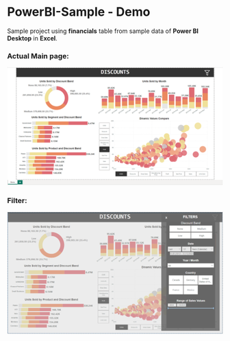 # PowerBI-Sample - Demo

Sample project using **financials** table from sample data of **Power BI Desktop** in **Excel**.

### Actual Main page:

![image](prints/main.png)

### Filter:

![image](prints/filters.png)